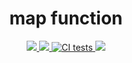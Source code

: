 <center>
  <h1 align="center">map function</h1>
  <p align="center">
    <a href="https://codecov.io/js-fn/map" rel="nofollow">
      <img src="https://codecov.io/gh/js-fn/map/branch/master/graph/badge.svg?refresh">
    </a>
    <a href="https://github.com/prettier/prettier">
      <img src="https://img.shields.io/badge/code_style-prettier-ff69b4.svg?refresh">
    </a>
    <a href="https://github.com/js-fn/map/actions?query=workflow%3ACI">
      <img src="https://github.com/js-fn/map/workflows/CI/badge.svg?refresh" alt="CI tests">
    </a>
    <a href="https://www.npmjs.com/package/@jsfn/map">
      <img src="https://img.shields.io/npm/v/@jsfn/map?refresh">
    </a>
  </p>
</center>
